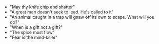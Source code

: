 * "May thy knife chip and shatter"
* "A great man doesn't seek to lead. He's called to it"
* "An animal caught in a trap will gnaw off its own to scape. What will you do?"
* "When is a gift not a gift?"
* "The spice must flow"
* "Fear is the mind-killer"
